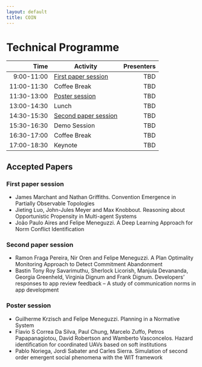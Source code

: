 ```yaml
---
layout: default
title: COIN
---
```


# Technical Programme

| Time           |      Activity      |  Presenters |
|----------------:|-------------|------:|
| 9:00-11:00   |  <a href="#paper1">First paper session</a>      | TBD |
| 11:00-11:30 |  Coffee Break                |  TBD |
| 11:30-13:00 |  <a href="#posters">Poster session</a>             |  TBD |
| 13:00-14:30 |  Lunch                           |  TBD |
| 14:30-15:30 |  <a href="#paper2">Second paper session</a> |  TBD |
| 15:30-16:30 |  Demo Session |  TBD |
| 16:30-17:00 |  Coffee Break                |  TBD |
| 17:00-18:30 |  Keynote                        |  TBD |

## Accepted Papers

### First paper session <span label="paper1"></span>

- James Marchant and Nathan Griffiths. Convention Emergence in Partially Observable Topologies
- Jieting Luo, John-Jules Meyer and Max Knobbout. Reasoning about Opportunistic Propensity in Multi-agent Systems
- João Paulo Aires and Felipe Meneguzzi. A Deep Learning Approach for Norm Conflict Identification


### Second paper session <span label="paper2"></span>

- Ramon Fraga Pereira, Nir Oren and Felipe Meneguzzi. A Plan Optimality Monitoring Approach to Detect Commitment Abandonment
- Bastin Tony Roy Savarimuthu, Sherlock Licorish, Manjula Devananda, Georgia Greenheld, Virginia Dignum and Frank Dignum. Developers’ responses to app review feedback – A study of communication norms in app development

### Poster session <span label="paper2"></span>

- Guilherme Krzisch and Felipe Meneguzzi. Planning in a Normative System
- Flavio S Correa Da Silva, Paul Chung, Marcelo Zuffo, Petros Papapanagiotou, David Robertson and Wamberto Vasconcelos. Hazard identification for coordinated UAVs based on soft institutions
- Pablo Noriega, Jordi Sabater and Carles Sierra. Simulation of second order emergent social phenomena with the WIT framework
<!-- - Missaoui Ezzine, Mazigh Belhassen, Bhiri Sami and Hilaire Vincent. NCRIO: Normative Holonic Metamodel for Multi-agent Systems -->
